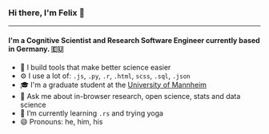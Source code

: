 ### Hi there, I'm Felix 👋
---

#### I'm a Cognitive Scientist and Research Software Engineer currently based in Germany. 🇪🇺

- 🔭 I build tools that make better science easier
- ⚙️ I use a lot of: `.js`, `.py`, `.r`, `.html`, `scss`, `.sql`, `.json`
- 🎓 I'm a graduate student at the [University of Mannheim](https://uni-mannheim.de/)
- 💬 Ask me about in-browser research, open science, stats and data science
- 🌱 I’m currently learning `.rs` and trying yoga
- 😄 Pronouns: he, him, his
